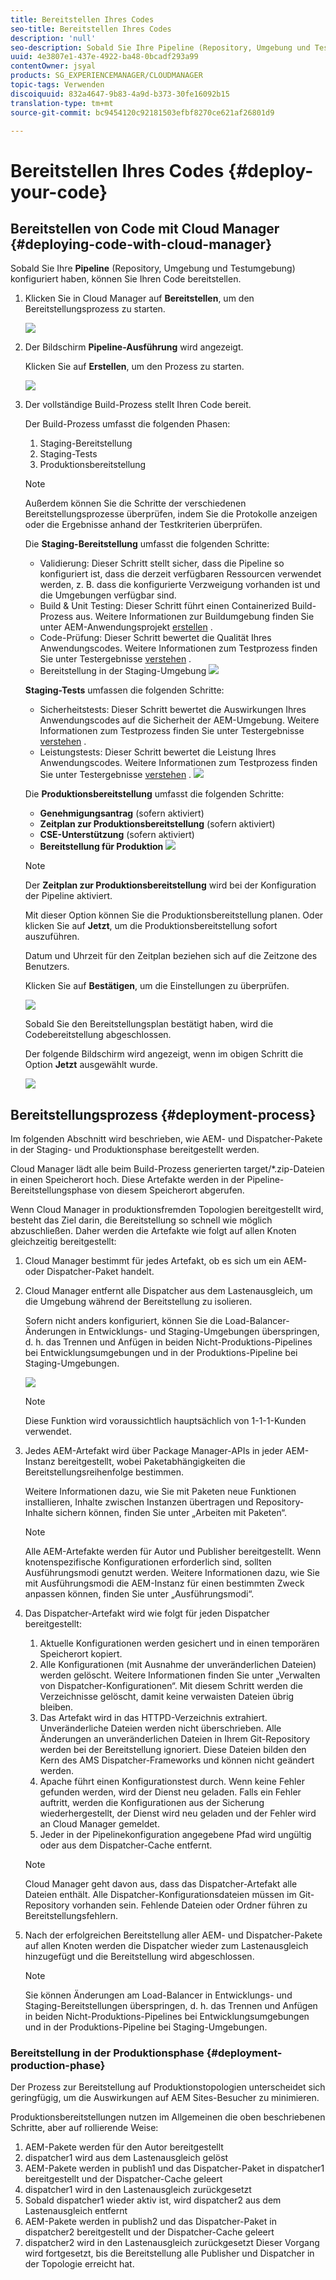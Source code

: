```yaml
---
title: Bereitstellen Ihres Codes
seo-title: Bereitstellen Ihres Codes
description: 'null'
seo-description: Sobald Sie Ihre Pipeline (Repository, Umgebung und Testumgebung) konfiguriert haben, können Sie Ihren Code bereitstellen. Auf dieser Seite erfahren Sie mehr.
uuid: 4e3807e1-437e-4922-ba48-0bcadf293a99
contentOwner: jsyal
products: SG_EXPERIENCEMANAGER/CLOUDMANAGER
topic-tags: Verwenden
discoiquuid: 832a4647-9b83-4a9d-b373-30fe16092b15
translation-type: tm+mt
source-git-commit: bc9454120c92181503efbf8270ce621af26801d9

---
```



# Bereitstellen Ihres Codes {#deploy-your-code}

## Bereitstellen von Code mit Cloud Manager {#deploying-code-with-cloud-manager}

Sobald Sie Ihre **Pipeline** (Repository, Umgebung und Testumgebung) konfiguriert haben, können Sie Ihren Code bereitstellen.

1. Klicken Sie in Cloud Manager auf **Bereitstellen**, um den Bereitstellungsprozess zu starten.

   ![](assets/Deploy1.png)

1. Der Bildschirm **Pipeline-Ausführung** wird angezeigt.

   Klicken Sie auf **Erstellen**, um den Prozess zu starten.

   ![](assets/Deploy2.png)

1. Der vollständige Build-Prozess stellt Ihren Code bereit.

   Der Build-Prozess umfasst die folgenden Phasen:

   1. Staging-Bereitstellung
   1. Staging-Tests
   1. Produktionsbereitstellung
   >[!NOTE]
   >
   >Außerdem können Sie die Schritte der verschiedenen Bereitstellungsprozesse überprüfen, indem Sie die Protokolle anzeigen oder die Ergebnisse anhand der Testkriterien überprüfen.

   Die **Staging-Bereitstellung** umfasst die folgenden Schritte:

   * Validierung: Dieser Schritt stellt sicher, dass die Pipeline so konfiguriert ist, dass die derzeit verfügbaren Ressourcen verwendet werden, z. B. dass die konfigurierte Verzweigung vorhanden ist und die Umgebungen verfügbar sind.
   * Build &amp; Unit Testing: Dieser Schritt führt einen Containerized Build-Prozess aus. Weitere Informationen zur Buildumgebung finden Sie unter AEM-Anwendungsprojekt [erstellen](create-an-application-project.md) .
   * Code-Prüfung: Dieser Schritt bewertet die Qualität Ihres Anwendungscodes. Weitere Informationen zum Testprozess finden Sie unter Testergebnisse [verstehen](understand-your-test-results.md) .
   * Bereitstellung in der Staging-Umgebung
   ![](assets/Stage_Deployment1.png)

   **Staging-Tests** umfassen die folgenden Schritte:

   * Sicherheitstests: Dieser Schritt bewertet die Auswirkungen Ihres Anwendungscodes auf die Sicherheit der AEM-Umgebung. Weitere Informationen zum Testprozess finden Sie unter Testergebnisse [verstehen](understand-your-test-results.md) .
   * Leistungstests: Dieser Schritt bewertet die Leistung Ihres Anwendungscodes. Weitere Informationen zum Testprozess finden Sie unter Testergebnisse [verstehen](understand-your-test-results.md) .
   ![](assets/Stage_Testing1.png)

   Die **Produktionsbereitstellung** umfasst die folgenden Schritte:

   * **Genehmigungsantrag** (sofern aktiviert)
   * **Zeitplan zur Produktionsbereitstellung** (sofern aktiviert)
   * **CSE-Unterstützung** (sofern aktiviert)
   * **Bereitstellung für Produktion**
   ![](assets/Prod_Deployment1.png)

   >[!NOTE]
   >
   >Der **Zeitplan zur Produktionsbereitstellung** wird bei der Konfiguration der Pipeline aktiviert.
   >
   >
   >Mit dieser Option können Sie die Produktionsbereitstellung planen. Oder klicken Sie auf **Jetzt**, um die Produktionsbereitstellung sofort auszuführen.
   >
   >
   >Datum und Uhrzeit für den Zeitplan beziehen sich auf die Zeitzone des Benutzers.
   >
   >
   >Klicken Sie auf **Bestätigen**, um die Einstellungen zu überprüfen.

   ![](assets/Production_Deployment1.png)

   Sobald Sie den Bereitstellungsplan bestätigt haben, wird die Codebereitstellung abgeschlossen.

   Der folgende Bildschirm wird angezeigt, wenn im obigen Schritt die Option **Jetzt** ausgewählt wurde.

   ![](assets/Production_Deployment2.png)

## Bereitstellungsprozess {#deployment-process}

Im folgenden Abschnitt wird beschrieben, wie AEM- und Dispatcher-Pakete in der Staging- und Produktionsphase bereitgestellt werden.

Cloud Manager lädt alle beim Build-Prozess generierten target/*.zip-Dateien in einen Speicherort hoch. Diese Artefakte werden in der Pipeline-Bereitstellungsphase von diesem Speicherort abgerufen.

Wenn Cloud Manager in produktionsfremden Topologien bereitgestellt wird, besteht das Ziel darin, die Bereitstellung so schnell wie möglich abzuschließen. Daher werden die Artefakte wie folgt auf allen Knoten gleichzeitig bereitgestellt:

1. Cloud Manager bestimmt für jedes Artefakt, ob es sich um ein AEM- oder Dispatcher-Paket handelt.
1. Cloud Manager entfernt alle Dispatcher aus dem Lastenausgleich, um die Umgebung während der Bereitstellung zu isolieren.

   Sofern nicht anders konfiguriert, können Sie die Load-Balancer-Änderungen in Entwicklungs- und Staging-Umgebungen überspringen, d. h. das Trennen und Anfügen in beiden Nicht-Produktions-Pipelines bei Entwicklungsumgebungen und in der Produktions-Pipeline bei Staging-Umgebungen.

   ![](assets/load_balancer.png)

   >[!NOTE]
   >
   >Diese Funktion wird voraussichtlich hauptsächlich von 1-1-1-Kunden verwendet.

1. Jedes AEM-Artefakt wird über Package Manager-APIs in jeder AEM-Instanz bereitgestellt, wobei Paketabhängigkeiten die Bereitstellungsreihenfolge bestimmen.

   Weitere Informationen dazu, wie Sie mit Paketen neue Funktionen installieren, Inhalte zwischen Instanzen übertragen und Repository-Inhalte sichern können, finden Sie unter „Arbeiten mit Paketen“.

   >[!NOTE]
   >
   >Alle AEM-Artefakte werden für Autor und Publisher bereitgestellt. Wenn knotenspezifische Konfigurationen erforderlich sind, sollten Ausführungsmodi genutzt werden. Weitere Informationen dazu, wie Sie mit Ausführungsmodi die AEM-Instanz für einen bestimmten Zweck anpassen können, finden Sie unter „Ausführungsmodi“.

1. Das Dispatcher-Artefakt wird wie folgt für jeden Dispatcher bereitgestellt:

   1. Aktuelle Konfigurationen werden gesichert und in einen temporären Speicherort kopiert.
   1. Alle Konfigurationen (mit Ausnahme der unveränderlichen Dateien) werden gelöscht. Weitere Informationen finden Sie unter „Verwalten von Dispatcher-Konfigurationen“. Mit diesem Schritt werden die Verzeichnisse gelöscht, damit keine verwaisten Dateien übrig bleiben.
   1. Das Artefakt wird in das HTTPD-Verzeichnis extrahiert. Unveränderliche Dateien werden nicht überschrieben. Alle Änderungen an unveränderlichen Dateien in Ihrem Git-Repository werden bei der Bereitstellung ignoriert. Diese Dateien bilden den Kern des AMS Dispatcher-Frameworks und können nicht geändert werden.
   1. Apache führt einen Konfigurationstest durch. Wenn keine Fehler gefunden werden, wird der Dienst neu geladen. Falls ein Fehler auftritt, werden die Konfigurationen aus der Sicherung wiederhergestellt, der Dienst wird neu geladen und der Fehler wird an Cloud Manager gemeldet.
   1. Jeder in der Pipelinekonfiguration angegebene Pfad wird ungültig oder aus dem Dispatcher-Cache entfernt.
   >[!NOTE]
   >
   >Cloud Manager geht davon aus, dass das Dispatcher-Artefakt alle Dateien enthält. Alle Dispatcher-Konfigurationsdateien müssen im Git-Repository vorhanden sein. Fehlende Dateien oder Ordner führen zu Bereitstellungsfehlern.

1. Nach der erfolgreichen Bereitstellung aller AEM- und Dispatcher-Pakete auf allen Knoten werden die Dispatcher wieder zum Lastenausgleich hinzugefügt und die Bereitstellung wird abgeschlossen.

   >[!NOTE]
   >
   >Sie können Änderungen am Load-Balancer in Entwicklungs- und Staging-Bereitstellungen überspringen, d. h. das Trennen und Anfügen in beiden Nicht-Produktions-Pipelines bei Entwicklungsumgebungen und in der Produktions-Pipeline bei Staging-Umgebungen.

### Bereitstellung in der Produktionsphase {#deployment-production-phase}

Der Prozess zur Bereitstellung auf Produktionstopologien unterscheidet sich geringfügig, um die Auswirkungen auf AEM Sites-Besucher zu minimieren.

Produktionsbereitstellungen nutzen im Allgemeinen die oben beschriebenen Schritte, aber auf rollierende Weise:

1. AEM-Pakete werden für den Autor bereitgestellt
1. dispatcher1 wird aus dem Lastenausgleich gelöst
1. AEM-Pakete werden in publish1 und das Dispatcher-Paket in dispatcher1 bereitgestellt und der Dispatcher-Cache geleert
1. dispatcher1 wird in den Lastenausgleich zurückgesetzt
1. Sobald dispatcher1 wieder aktiv ist, wird dispatcher2 aus dem Lastenausgleich entfernt
1. AEM-Pakete werden in publish2 und das Dispatcher-Paket in dispatcher2 bereitgestellt und der Dispatcher-Cache geleert
1. dispatcher2 wird in den Lastenausgleich zurückgesetzt
Dieser Vorgang wird fortgesetzt, bis die Bereitstellung alle Publisher und Dispatcher in der Topologie erreicht hat.


